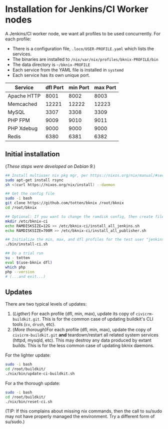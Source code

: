 # Installation for Jenkins/CI Worker nodes

A Jenkins/CI worker node, we want all profiles to be used concurrently. For each profile:

* There is a configuration file, `.loco/USER-PROFILE.yaml` which lists the services.
* The binaries are installed to `/nix/var/nix/profiles/bknix-PROFILE/bin`
* The data directory is `~/bknix-PROFILE`
* Each service from the YAML file is installed in `systemd`
* Each service has its own unique port.

| Service     | dfl Port     | min Port     | max Port     |
|-------------|--------------|--------------|--------------|
| Apache HTTP | 8001         | 8002         | 8003         |
| Memcached   | 12221        | 12222        | 12223        |
| MySQL       | 3307         | 3308         | 3309         |
| PHP FPM     | 9009         | 9010         | 9011         |
| PHP Xdebug  | 9000         | 9000         | 9000         |
| Redis       | 6380         | 6381         | 6382         |

## Initial installation

(*These steps were developed on Debian 9.*)

```bash
## Install multiuser nix pkg mgr, per https://nixos.org/nix/manual/#sect-multi-user-installation
sudo apt-get install rsync
sh <(curl https://nixos.org/nix/install) --daemon

## Get the config file
sudo -i bash
git clone https://github.com/totten/bknix /root/bknix
cd /root/bknix

## Optional: If you want to change the ramdisk config, then create files like:
mkdir /etc/bknix-ci
echo RAMDISKSIZE=12G >> /etc/bknix-ci/install_all_jenkins.sh
echo RAMDISKSIZE=700M >> /etc/bknix-ci/install_all_publisher.sh

## Initialize the min, max, and dfl profiles for the test user "jenkins"
./bin/install-ci.sh

## Do a trial run
su - totten
eval $(use-bknix dfl)
which php
php --version
# (...and exit...)
```

## Updates

There are two typical levels of updates:

1. (*Ligther*) For each profile (dfl, min, max), update its copy of `civicrm-buildkit.git`.
   This is for the common case of updating buildkit's CLI tools (`cv`, `drush`, etc).
2. (*More thorough*)For each profile (dfl, min, max), update the copy of `civicrm-buildkit.git` **and**
   teardown/restart all related system services (httpd, mysqld, etc). This may destroy any data
   produced by extant builds. This is for the less common case of updating bknix daemons.


For the lighter update:

```bash
sudo -i bash
cd /root/buildkit/
./nix/bin/update-ci-buildkit.sh
```

For a the thorough update:

```bash
sudo -i bash
cd /root/buildkit/
./nix/bin/reset-ci.sh
```

(TIP: If this complains about missing nix commands, then the call to su/sudo may not have properly managed
the environment. Try a different form of su/sudo.)
